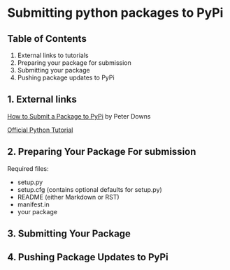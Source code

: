 # Submitting python packages to PyPi


## Table of Contents
1. External links to tutorials
2. Preparing your package for submission
3. Submitting your package
4. Pushing package updates to PyPi


## 1. External links

[How to Submit a Package to PyPi](http://peterdowns.com/posts/first-time-with-pypi.html) by Peter Downs

[Official Python Tutorial](https://packaging.python.org/distributing/)


## 2. Preparing Your Package For submission

Required files:
* setup.py 
* setup.cfg (contains optional defaults for setup.py)
* README (either Markdown or RST)
* manifest.in
* your package


## 3. Submitting Your Package


## 4. Pushing Package Updates to PyPi